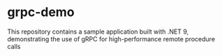 # grpc-demo
This repository contains a sample application built with .NET 9, demonstrating the use of gRPC for high-performance remote procedure calls

